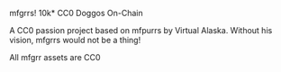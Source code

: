 mfgrrs!
10k* CC0 Doggos On-Chain


A CC0 passion project based on mfpurrs by Virtual Alaska.
Without his vision, mfgrrs would not be a thing!

All mfgrr assets are CC0
